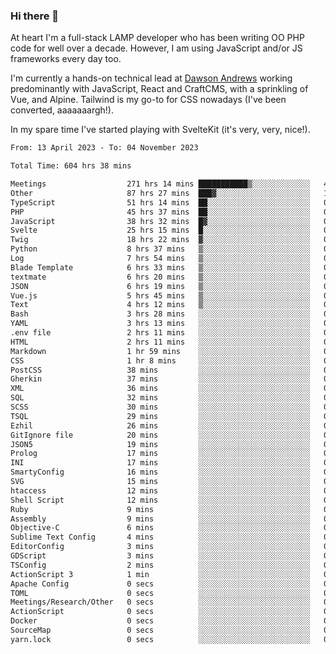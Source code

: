 ### Hi there 👋

<!--
**JamesNock/JamesNock** is a ✨ _special_ ✨ repository because its `README.md` (this file) appears on your GitHub profile.

Here are some ideas to get you started:

- 🔭 I’m currently working on ...
- 🌱 I’m currently learning ...
- 👯 I’m looking to collaborate on ...
- 🤔 I’m looking for help with ...
- 💬 Ask me about ...
- 📫 How to reach me: ...
- 😄 Pronouns: ...
- ⚡ Fun fact: ...
-->
At heart I'm a full-stack LAMP developer who has been writing OO PHP code for well over a decade. However, I am using JavaScript and/or JS frameworks every day too.

I'm currently a hands-on technical lead at [Dawson Andrews](https://www.dawsonandrews.com/) working predominantly with JavaScript, React and CraftCMS, with a sprinkling of Vue, and Alpine. Tailwind is my go-to for CSS nowadays (I've been converted, aaaaaaargh!).

In my spare time I've started playing with SvelteKit (it's very, very, nice!).

<!--START_SECTION:waka-->

```txt
From: 13 April 2023 - To: 04 November 2023

Total Time: 604 hrs 38 mins

Meetings                  271 hrs 14 mins ███████████▒░░░░░░░░░░░░░   44.88 %
Other                     87 hrs 27 mins  ███▓░░░░░░░░░░░░░░░░░░░░░   14.47 %
TypeScript                51 hrs 14 mins  ██░░░░░░░░░░░░░░░░░░░░░░░   08.48 %
PHP                       45 hrs 37 mins  ██░░░░░░░░░░░░░░░░░░░░░░░   07.55 %
JavaScript                38 hrs 32 mins  █▓░░░░░░░░░░░░░░░░░░░░░░░   06.38 %
Svelte                    25 hrs 15 mins  █░░░░░░░░░░░░░░░░░░░░░░░░   04.18 %
Twig                      18 hrs 22 mins  ▓░░░░░░░░░░░░░░░░░░░░░░░░   03.04 %
Python                    8 hrs 37 mins   ▒░░░░░░░░░░░░░░░░░░░░░░░░   01.43 %
Log                       7 hrs 54 mins   ▒░░░░░░░░░░░░░░░░░░░░░░░░   01.31 %
Blade Template            6 hrs 33 mins   ▒░░░░░░░░░░░░░░░░░░░░░░░░   01.08 %
textmate                  6 hrs 20 mins   ▒░░░░░░░░░░░░░░░░░░░░░░░░   01.05 %
JSON                      6 hrs 19 mins   ▒░░░░░░░░░░░░░░░░░░░░░░░░   01.05 %
Vue.js                    5 hrs 45 mins   ▒░░░░░░░░░░░░░░░░░░░░░░░░   00.95 %
Text                      4 hrs 12 mins   ▒░░░░░░░░░░░░░░░░░░░░░░░░   00.70 %
Bash                      3 hrs 28 mins   ░░░░░░░░░░░░░░░░░░░░░░░░░   00.57 %
YAML                      3 hrs 13 mins   ░░░░░░░░░░░░░░░░░░░░░░░░░   00.53 %
.env file                 2 hrs 11 mins   ░░░░░░░░░░░░░░░░░░░░░░░░░   00.36 %
HTML                      2 hrs 11 mins   ░░░░░░░░░░░░░░░░░░░░░░░░░   00.36 %
Markdown                  1 hr 59 mins    ░░░░░░░░░░░░░░░░░░░░░░░░░   00.33 %
CSS                       1 hr 8 mins     ░░░░░░░░░░░░░░░░░░░░░░░░░   00.19 %
PostCSS                   38 mins         ░░░░░░░░░░░░░░░░░░░░░░░░░   00.11 %
Gherkin                   37 mins         ░░░░░░░░░░░░░░░░░░░░░░░░░   00.10 %
XML                       36 mins         ░░░░░░░░░░░░░░░░░░░░░░░░░   00.10 %
SQL                       32 mins         ░░░░░░░░░░░░░░░░░░░░░░░░░   00.09 %
SCSS                      30 mins         ░░░░░░░░░░░░░░░░░░░░░░░░░   00.08 %
TSQL                      29 mins         ░░░░░░░░░░░░░░░░░░░░░░░░░   00.08 %
Ezhil                     26 mins         ░░░░░░░░░░░░░░░░░░░░░░░░░   00.07 %
GitIgnore file            20 mins         ░░░░░░░░░░░░░░░░░░░░░░░░░   00.06 %
JSON5                     19 mins         ░░░░░░░░░░░░░░░░░░░░░░░░░   00.05 %
Prolog                    17 mins         ░░░░░░░░░░░░░░░░░░░░░░░░░   00.05 %
INI                       17 mins         ░░░░░░░░░░░░░░░░░░░░░░░░░   00.05 %
SmartyConfig              16 mins         ░░░░░░░░░░░░░░░░░░░░░░░░░   00.05 %
SVG                       15 mins         ░░░░░░░░░░░░░░░░░░░░░░░░░   00.04 %
htaccess                  12 mins         ░░░░░░░░░░░░░░░░░░░░░░░░░   00.04 %
Shell Script              12 mins         ░░░░░░░░░░░░░░░░░░░░░░░░░   00.03 %
Ruby                      9 mins          ░░░░░░░░░░░░░░░░░░░░░░░░░   00.03 %
Assembly                  9 mins          ░░░░░░░░░░░░░░░░░░░░░░░░░   00.02 %
Objective-C               6 mins          ░░░░░░░░░░░░░░░░░░░░░░░░░   00.02 %
Sublime Text Config       4 mins          ░░░░░░░░░░░░░░░░░░░░░░░░░   00.01 %
EditorConfig              3 mins          ░░░░░░░░░░░░░░░░░░░░░░░░░   00.01 %
GDScript                  3 mins          ░░░░░░░░░░░░░░░░░░░░░░░░░   00.01 %
TSConfig                  2 mins          ░░░░░░░░░░░░░░░░░░░░░░░░░   00.01 %
ActionScript 3            1 min           ░░░░░░░░░░░░░░░░░░░░░░░░░   00.00 %
Apache Config             0 secs          ░░░░░░░░░░░░░░░░░░░░░░░░░   00.00 %
TOML                      0 secs          ░░░░░░░░░░░░░░░░░░░░░░░░░   00.00 %
Meetings/Research/Other   0 secs          ░░░░░░░░░░░░░░░░░░░░░░░░░   00.00 %
ActionScript              0 secs          ░░░░░░░░░░░░░░░░░░░░░░░░░   00.00 %
Docker                    0 secs          ░░░░░░░░░░░░░░░░░░░░░░░░░   00.00 %
SourceMap                 0 secs          ░░░░░░░░░░░░░░░░░░░░░░░░░   00.00 %
yarn.lock                 0 secs          ░░░░░░░░░░░░░░░░░░░░░░░░░   00.00 %
```

<!--END_SECTION:waka-->
